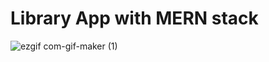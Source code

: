 # Library App with MERN stack




<!-- ![Library_Schema_v2](https://user-images.githubusercontent.com/53595687/126787957-58c326c9-1f0a-4721-bcbb-f01c89c07a5e.png) -->


![ezgif com-gif-maker (1)](https://user-images.githubusercontent.com/53595687/128397326-d47f1dec-096c-4bf2-8581-445f6c477d05.gif)
